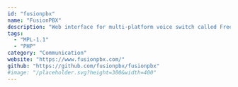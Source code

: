 ```yaml
---
id: "fusionpbx"
name: "FusionPBX"
description: "Web interface for multi-platform voice switch called FreeSWITCH."
tags:
  - "MPL-1.1"
  - "PHP"
category: "Communication"
website: "https://www.fusionpbx.com/"
github: "https://github.com/fusionpbx/fusionpbx"
#image: "/placeholder.svg?height=300&width=400"
---
```


